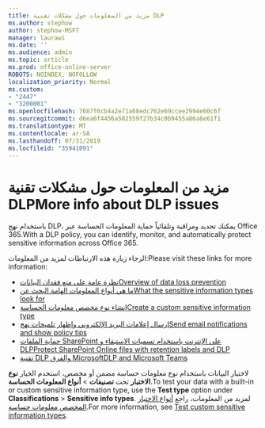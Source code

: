 ```yaml
---
title: مزيد من المعلومات حول مشكلات تقنية DLP
ms.author: stephow
author: stephow-MSFT
manager: laurawi
ms.date: ''
ms.audience: admin
ms.topic: article
ms.prod: office-online-server
ROBOTS: NOINDEX, NOFOLLOW
localization_priority: Normal
ms.custom:
- "2447"
- "3200001"
ms.openlocfilehash: 7687f6cb4a2e71a68edc762e69ccee2994e60c6f
ms.sourcegitcommit: d6ea6f4456a582559f27b34c0b9455a86a8e61f1
ms.translationtype: MT
ms.contentlocale: ar-SA
ms.lasthandoff: 07/31/2019
ms.locfileid: "35941091"
---
```

# <a name="more-info-about-dlp-issues"></a><span data-ttu-id="74858-102">مزيد من المعلومات حول مشكلات تقنية DLP</span><span class="sxs-lookup"><span data-stu-id="74858-102">More info about DLP issues</span></span>

<span data-ttu-id="74858-103">باستخدام نهج DLP، يمكنك تحديد ومراقبة وتلقائياً حماية المعلومات الحساسة عبر Office 365.</span><span class="sxs-lookup"><span data-stu-id="74858-103">With a DLP policy, you can identify, monitor, and automatically protect sensitive information across Office 365.</span></span>

<span data-ttu-id="74858-104">الرجاء زيارة هذه الارتباطات لمزيد من المعلومات:</span><span class="sxs-lookup"><span data-stu-id="74858-104">Please visit these links for more information:</span></span>

- [<span data-ttu-id="74858-105">نظرة عامة على منع فقدان البيانات</span><span class="sxs-lookup"><span data-stu-id="74858-105">Overview of data loss prevention</span></span>](https://docs.microsoft.com/en-us/office365/securitycompliance/data-loss-prevention-policies)
- [<span data-ttu-id="74858-106">ما هي أنواع المعلومات الهامة البحث عن</span><span class="sxs-lookup"><span data-stu-id="74858-106">What the sensitive information types look for</span></span>](https://docs.microsoft.com/en-us/office365/securitycompliance/what-the-sensitive-information-types-look-for)
- [<span data-ttu-id="74858-107">إنشاء نوع مخصص معلومات الحساسة</span><span class="sxs-lookup"><span data-stu-id="74858-107">Create a custom sensitive information type</span></span>](https://docs.microsoft.com/en-us/office365/securitycompliance/create-a-custom-sensitive-information-type)
- [<span data-ttu-id="74858-108">إرسال إعلامات البريد الإلكتروني وإظهار تلميحات نهج</span><span class="sxs-lookup"><span data-stu-id="74858-108">Send email notifications and show policy tips</span></span>](https://docs.microsoft.com/en-us/office365/securitycompliance/use-notifications-and-policy-tips)
- [<span data-ttu-id="74858-109">حماية الملفات SharePoint على الإنترنت باستخدام تسميات الاستبقاء و DLP</span><span class="sxs-lookup"><span data-stu-id="74858-109">Protect SharePoint Online files with retention labels and DLP</span></span>](https://docs.microsoft.com/en-us/office365/securitycompliance/protect-sharepoint-online-files-with-office-365-labels-and-dlp)
- [<span data-ttu-id="74858-110">تقنية DLP والفرق Microsoft</span><span class="sxs-lookup"><span data-stu-id="74858-110">DLP and Microsoft Teams</span></span>](https://docs.microsoft.com/en-us/office365/securitycompliance/dlp-microsoft-teams)

<span data-ttu-id="74858-111">لاختبار البيانات باستخدام نوع معلومات حساسة مضمن أو مخصص، استخدم الخيار **نوع الاختبار** تحت **تصنيفات** > **أنواع المعلومات الحساسة**.</span><span class="sxs-lookup"><span data-stu-id="74858-111">To test your data with a built-in or custom sensitive information type, use the **Test type** option under **Classifications** > **Sensitive info types**.</span></span> <span data-ttu-id="74858-112">لمزيد من المعلومات، راجع [أنواع الاختبار المخصص معلومات حساسة](https://docs.microsoft.com/en-us/office365/securitycompliance/create-a-custom-sensitive-information-type#test-custom-sensitive-information-types-in-the-security--compliance-center).</span><span class="sxs-lookup"><span data-stu-id="74858-112">For more information, see [Test custom sensitive information types](https://docs.microsoft.com/en-us/office365/securitycompliance/create-a-custom-sensitive-information-type#test-custom-sensitive-information-types-in-the-security--compliance-center).</span></span>